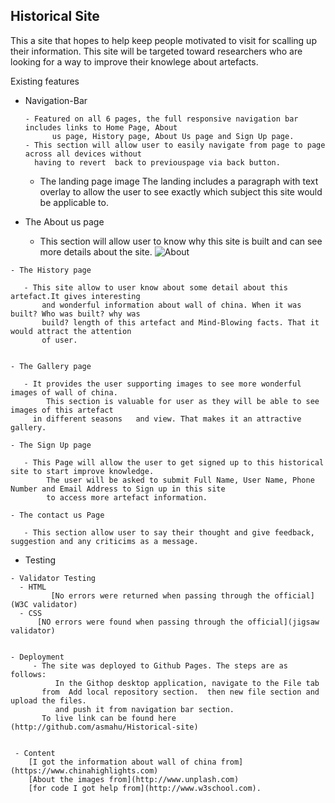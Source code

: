 ## Historical Site
   This a site that hopes to help keep people motivated to visit for scalling up their information.
   This site will be targeted toward researchers who are looking for a way to improve their knowlege about artefacts.
   
 Existing features
 
  - Navigation-Bar
    
    	- Featured on all 6 pages, the full responsive navigation bar includes links to Home Page, About
    	      us page, History page, About Us page and Sign Up page. 
	    - This section will allow user to easily navigate from page to page across all devices without 
	      having to revert  back to previouspage via back button.
	     
	      
	      
	      

    - The landing page image 
       The landing includes a paragraph with text overlay to allow the user to see exactly which subject this site 
         would be applicable to.
	
    
   
   - The About us page
    
       - This section will allow user to know why this site is built and can see more details about the site.
         ![About](https://user-images.githubusercontent.com/38485834/170939158-047cfb12-265f-4e43-94ad-e5ad08902cdd.PNG)
	
     
    - The History page
    
       - This site allow to user know about some detail about this artefact.It gives interesting 
           and wonderful information about wall of china. When it was built? Who was built? why was 
           build? length of this artefact and Mind-Blowing facts. That it would attract the attention 
           of user.
	
	
    - The Gallery page
    
       - It provides the user supporting images to see more wonderful images of wall of china.
        	This section is valuable for user as they will be able to see images of this artefact 
         in different seasons	and view. That makes it an attractive gallery.
	
    - The Sign Up page
    
       - This Page will allow the user to get signed up to this historical site to start improve knowledge.
        	The user will be asked to submit Full Name, User Name, Phone Number and Email Address to Sign up in this site 
	        to access more artefact information.  
    
    - The contact us Page
    
       - This section allow user to say their thought and give feedback, suggestion and any criticims as a message.
        
       
  -  Testing 
  
  
      

  
    - Validator Testing
      - HTML 
	         [No errors were returned when passing through the official](W3C validator)
      - CSS 
          [NO errors were found when passing through the official](jigsaw validator)
	 
     
    - Deployment 
         - The site was deployed to Github Pages. The steps are as follows:
	          In the Githop desktop application, navigate to the File tab 
           from  Add local repository section.  then new file section and upload the files.
	          and push it from navigation bar section.
           To live link can be found here (http://github.com/asmahu/Historical-site)

 	
     - Content 
       	[I got the information about wall of china from](https://www.chinahighlights.com)
        [About the images from](http://www.unplash.com)
       	[for code I got help from](http://www.w3school.com).
	 
	

	
	

    
	

  
 
 
